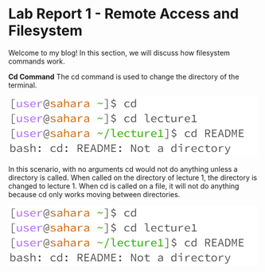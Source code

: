 # Lab Report 1 - Remote Access and Filesystem
Welcome to my blog! In this section, we will discuss how filesystem commands work.

**Cd Command**
The cd command is used to change the directory of the terminal.

![Image](https://github.com/claudiaaling/lab_report_1/blob/main/Lab%20%231%20(cd).png)  

In this scenario, with no arguments cd would not do anything unless a directory is called. When called on the directory of lecture 1, the directory is changed to lecture 1. When cd is called on a file, it will not do anything because cd only works moving between directories.

![Image](https://github.com/claudiaaling/lab_report_1/blob/main/Lab%20%231%20(cd).png) 

